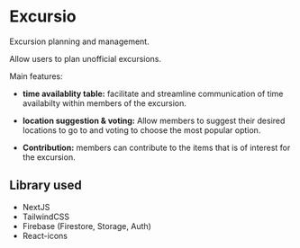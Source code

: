 # Excursio

Excursion planning and management.

Allow users to plan unofficial excursions.

Main features:

- **time availablity table:** facilitate and streamline communication of time availabilty within members of the excursion.

- **location suggestion & voting:** Allow members to suggest their desired locations to go to and voting to choose the most popular option.

- **Contribution:** members can contribute to the items that is of interest for the excursion.

## Library used

- NextJS
- TailwindCSS
- Firebase (Firestore, Storage, Auth)
- React-icons
